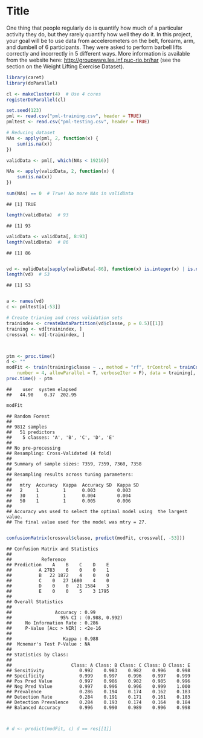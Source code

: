 Title
========================================================

One thing that people regularly do is quantify how much of a particular activity they do, 
but they rarely quantify how well they do it. In this project, your goal will be to use data 
from accelerometers on the belt, forearm, arm, and dumbell of 6 participants. 
They were asked to perform barbell lifts correctly and incorrectly in 5 different ways. 
More information is available from the website here: 
http://groupware.les.inf.puc-rio.br/har (see the section on the Weight Lifting Exercise Dataset). 



```r
library(caret)
library(doParallel)

cl <- makeCluster(4)  # Use 4 cores
registerDoParallel(cl)

set.seed(123)
pml <- read.csv("pml-training.csv", header = TRUE)
pmltest <- read.csv("pml-testing.csv", header = TRUE)

# Reducing dataset
NAs <- apply(pml, 2, function(x) {
    sum(is.na(x))
})

validData <- pml[, which(NAs < 19216)]

NAs <- apply(validData, 2, function(x) {
    sum(is.na(x))
})

sum(NAs) == 0  # True! No more NAs in validData
```

```
## [1] TRUE
```

```r
length(validData)  # 93
```

```
## [1] 93
```

```r
validData <- validData[, 8:93]
length(validData)  # 86
```

```
## [1] 86
```

```r

vd <- validData[sapply(validData[-86], function(x) is.integer(x) | is.numeric(x))]
length(vd)  # 53
```

```
## [1] 53
```

```r

a <- names(vd)
c <- pmltest[a[-53]]

# Create trianing and cross validation sets
trainindex <- createDataPartition(vd$classe, p = 0.5)[[1]]
training <- vd[trainindex, ]
crossval <- vd[-trainindex, ]



ptm <- proc.time()
d <- ""
modFit <- train(training$classe ~ ., method = "rf", trControl = trainControl(method = "cv", 
    number = 4, allowParallel = T, verboseIter = F), data = training[, -53])
proc.time() - ptm
```

```
##    user  system elapsed 
##   44.90    0.37  202.95
```

```r
modFit
```

```
## Random Forest 
## 
## 9812 samples
##   51 predictors
##    5 classes: 'A', 'B', 'C', 'D', 'E' 
## 
## No pre-processing
## Resampling: Cross-Validated (4 fold) 
## 
## Summary of sample sizes: 7359, 7359, 7360, 7358 
## 
## Resampling results across tuning parameters:
## 
##   mtry  Accuracy  Kappa  Accuracy SD  Kappa SD
##   2     1         1      0.003        0.003   
##   30    1         1      0.004        0.004   
##   50    1         1      0.005        0.006   
## 
## Accuracy was used to select the optimal model using  the largest value.
## The final value used for the model was mtry = 27.
```

```r

confusionMatrix(crossval$classe, predict(modFit, crossval[, -53]))
```

```
## Confusion Matrix and Statistics
## 
##           Reference
## Prediction    A    B    C    D    E
##          A 2783    6    0    0    1
##          B   22 1872    4    0    0
##          C    0   27 1680    4    0
##          D    0    0   21 1584    3
##          E    0    0    5    3 1795
## 
## Overall Statistics
##                                         
##                Accuracy : 0.99          
##                  95% CI : (0.988, 0.992)
##     No Information Rate : 0.286         
##     P-Value [Acc > NIR] : <2e-16        
##                                         
##                   Kappa : 0.988         
##  Mcnemar's Test P-Value : NA            
## 
## Statistics by Class:
## 
##                      Class: A Class: B Class: C Class: D Class: E
## Sensitivity             0.992    0.983    0.982    0.996    0.998
## Specificity             0.999    0.997    0.996    0.997    0.999
## Pos Pred Value          0.997    0.986    0.982    0.985    0.996
## Neg Pred Value          0.997    0.996    0.996    0.999    1.000
## Prevalence              0.286    0.194    0.174    0.162    0.183
## Detection Rate          0.284    0.191    0.171    0.161    0.183
## Detection Prevalence    0.284    0.193    0.174    0.164    0.184
## Balanced Accuracy       0.996    0.990    0.989    0.996    0.998
```

```r


# d <- predict(modFit, c) d == res[[1]]
```



